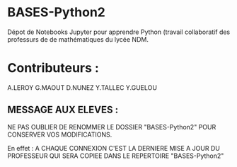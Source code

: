 # BASES-Python2
Dépot de Notebooks Jupyter pour apprendre Python (travail collaboratif des professurs de de mathématiques du lycée NDM.

# Contributeurs :
A.LEROY
G.MAOUT
D.NUNEZ
Y.TALLEC
Y.GUELOU

## MESSAGE AUX ELEVES :

NE PAS OUBLIER DE RENOMMER LE DOSSIER "BASES-Python2" POUR CONSERVER VOS MODIFICATIONS.

En effet :
A CHAQUE CONNEXION C'EST LA DERNIERE MISE A JOUR DU PROFESSEUR QUI SERA COPIEE DANS LE REPERTOIRE "BASES-Python2"

